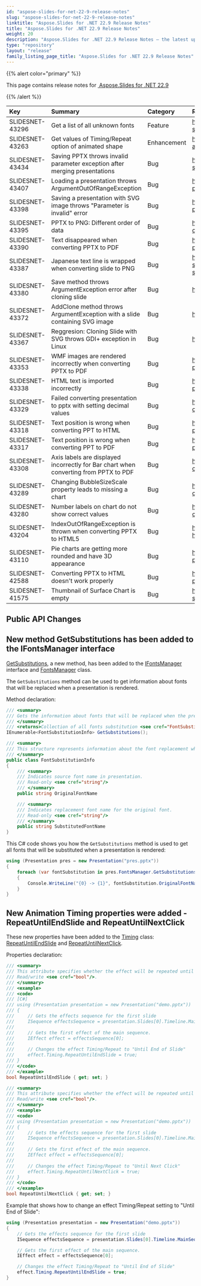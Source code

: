 ```yaml
---
id: "aspose-slides-for-net-22-9-release-notes"
slug: "aspose-slides-for-net-22-9-release-notes"
linktitle: "Aspose.Slides for .NET 22.9 Release Notes"
title: "Aspose.Slides for .NET 22.9 Release Notes"
weight: 20
description: "Aspose.Slides for .NET 22.9 Release Notes – the latest updates and fixes."
type: "repository"
layout: "release"
family_listing_page_title: "Aspose.Slides for .NET 22.9 Release Notes"
---
```


{{% alert color="primary" %}} 

This page contains release notes for [ Aspose.Slides for .NET 22.9](https://www.nuget.org/packages/Aspose.Slides.NET/)

{{% /alert %}} 

|**Key**|**Summary**|**Category**|**Related Documentation**|
| :- | :- | :- | :- |
|SLIDESNET-43296|Get a list of all unknown fonts|Feature|<https://docs.aspose.com/slides/net/font-substitution/>|
|SLIDESNET-43263|Get values of Timing/Repeat option of animated shape|Enhancement|<https://docs.aspose.com/slides/net/shape-animation/>|
|SLIDESNET-43434|Saving PPTX throws invalid parameter exception after merging presentations|Bug|<https://docs.aspose.com/slides/net/render-slide-as-svg-image/>|
|SLIDESNET-43407|Loading a presentation throws ArgumentOutOfRangeException|Bug|<https://docs.aspose.com/slides/net/open-presentation/>|
|SLIDESNET-43398|Saving a presentation with SVG image throws "Parameter is invalid" error|Bug|<https://docs.aspose.com/slides/net/save-presentation/>|
|SLIDESNET-43395|PPTX to PNG: Different order of data|Bug|<https://docs.aspose.com/slides/net/powerpoint-charts/>|
|SLIDESNET-43390|Text disappeared when converting PPTX to PDF|Bug|<https://docs.aspose.com/slides/net/presentation-properties/>|
|SLIDESNET-43387|Japanese text line is wrapped when converting slide to PNG|Bug|<https://docs.aspose.com/slides/net/convert-slide/#converting-slides-to-bitmap-and-saving-the-images-in-png>|
|SLIDESNET-43380|Save method throws ArgumentException error after cloning slide|Bug|<https://docs.aspose.com/slides/net/clone-slides/>|
|SLIDESNET-43372|AddClone method throws ArgumentException with a slide containing SVG image|Bug|<https://docs.aspose.com/slides/net/clone-slides/>|
|SLIDESNET-43367|Reggresion: Cloning Slide with SVG throws GDI+ exception in Linux|Bug|<https://docs.aspose.com/slides/net/clone-slides/>|
|SLIDESNET-43353|WMF images are rendered incorrectly when converting PPTX to PDF|Bug|<https://docs.aspose.com/slides/net/convert-powerpoint-to-pdf/>|
|SLIDESNET-43338|HTML text is imported incorrectly|Bug|<https://docs.aspose.com/slides/net/manage-paragraph/#import-html-text-in-paragraphs>|
|SLIDESNET-43329|Failed converting presentation to pptx with setting decimal values|Bug|<https://docs.aspose.com/slides/net/powerpoint-charts/>|
|SLIDESNET-43318|Text position is wrong when converting PPT to HTML|Bug|<https://docs.aspose.com/slides/net/convert-powerpoint-to-html/>|
|SLIDESNET-43317|Text position is wrong when converting PPT to PDF|Bug|<https://docs.aspose.com/slides/net/convert-powerpoint-to-pdf/>|
|SLIDESNET-43308|Axis labels are displayed incorrectly for Bar chart when converting from PPTX to PDF|Bug|<https://docs.aspose.com/slides/net/powerpoint-charts/>|
|SLIDESNET-43289|Changing BubbleSizeScale property leads to missing a chart|Bug|<https://docs.aspose.com/slides/net/powerpoint-charts/>|
|SLIDESNET-43280|Number labels on chart do not show correct values|Bug|<https://docs.aspose.com/slides/net/powerpoint-charts/>|
|SLIDESNET-43204|IndexOutOfRangeException is thrown when converting PPTX to HTML5|Bug|<https://docs.aspose.com/slides/net/export-to-html5/>|
|SLIDESNET-43110|Pie charts are getting more rounded and have 3D appearance|Bug|<https://docs.aspose.com/slides/net/3d-presentation/>|
|SLIDESNET-42588|Converting PPTX to HTML doesn't work properly|Bug|<https://docs.aspose.com/slides/net/convert-powerpoint-ppt-and-pptx-to-html/>|
|SLIDESNET-41575|Thumbnail of Surface Chart is empty|Bug|<https://docs.aspose.com/slides/net/convert-slide/>|

## Public API Changes ##

## New method GetSubstitutions has been added to the IFontsManager interface ##

[GetSubstitutions](https://reference.aspose.com/slides/net/aspose.slides/ifontsmanager/getsubstitutions/), a new method, has been added to the [IFontsManager](https://reference.aspose.com/slides/net/aspose.slides/ifontsmanager) interface and [FontsManager](https://reference.aspose.com/slides/net/aspose.slides/fontsmanager/) class.

The `GetSubstitutions` method can be used to get information about fonts that will be replaced when a presentation is rendered.

Method declaration:

``` csharp
/// <summary>
/// Gets the information about fonts that will be replaced when the presentation is rendered.
/// </summary>
/// <returns>Collection of all fonts substitution <see cref="FontSubstitutionInfo"/>in the presentation rendering process</returns>
IEnumerable<FontSubstitutionInfo> GetSubstitutions();
```

``` csharp
/// <summary>
/// This structure represents information about the font replacement when it will be rendered.
/// </summary>
public class FontSubstitutionInfo
{
    /// <summary>
    /// Indicates source font name in presentation.
    /// Read-only <see cref="string"/>
    /// </summary>
    public string OriginalFontName

    /// <summary>
    /// Indicates replacement font name for the original font.
    /// Read-only <see cref="string"/>
    /// </summary>
    public string SubstitutedFontName
}
```

This C# code shows you how the `GetSubstitutions` method is used to get all fonts that will be substituted when a presentation is rendered:

``` csharp
using (Presentation pres = new Presentation("pres.pptx"))
{
    foreach (var fontSubstitution in pres.FontsManager.GetSubstitutions())
    {
        Console.WriteLine("{0} -> {1}", fontSubstitution.OriginalFontName, fontSubstitution.SubstitutedFontName);
    }
} 
```

## New Animation Timing properties were added - RepeatUntilEndSlide and RepeatUntilNextClick ##

These new properties have been added to the [Timing](https://reference.aspose.com/slides/net/aspose.slides.animation/timing/) class: [RepeatUntilEndSlide](https://reference.aspose.com/slides/net/aspose.slides.animation/timing/repeatuntilendslide/) and [RepeatUntilNextClick](https://reference.aspose.com/slides/net/aspose.slides.animation/timing/repeatuntilnextclick/).

Properties declaration:

``` csharp
/// <summary>
/// This attribute specifies whether the effect will be repeated until the end of the slide.
/// Read/write <see cref="bool"/>.
/// </summary>
/// <example>
/// <code>
/// [C#]
/// using (Presentation presentation = new Presentation("demo.pptx"))
/// {
///     // Gets the effects sequence for the first slide
///     ISequence effectsSequence = presentation.Slides[0].Timeline.MainSequence;
///
///     // Gets the first effect of the main sequence.
///     IEffect effect = effectsSequence[0];
///
///     // Changes the effect Timing/Repeat to "Until End of Slide"
///     effect.Timing.RepeatUntilEndSlide = true;
/// }
/// </code>
/// </example>
bool RepeatUntilEndSlide { get; set; }
```

``` csharp
/// <summary>
/// This attribute specifies whether the effect will be repeated until the next click.
/// Read/write <see cref="bool"/>.
/// </summary>
/// <example>
/// <code>
/// using (Presentation presentation = new Presentation("demo.pptx"))
/// {
///     // Gets the effects sequence for the first slide
///     ISequence effectsSequence = presentation.Slides[0].Timeline.MainSequence;
///
///     // Gets the first effect of the main sequence.
///     IEffect effect = effectsSequence[0];
///
///     // Changes the effect Timing/Repeat to "Until Next Click"
///     effect.Timing.RepeatUntilNextClick = true;
/// }
/// </code>
/// </example>
bool RepeatUntilNextClick { get; set; }
```

Example that shows how to change an effect Timing/Repeat setting to "Until End of Slide":

``` csharp
using (Presentation presentation = new Presentation("demo.pptx"))
{
    // Gets the effects sequence for the first slide
    ISequence effectsSequence = presentation.Slides[0].Timeline.MainSequence;

    // Gets the first effect of the main sequence.
    IEffect effect = effectsSequence[0];

    // Changes the effect Timing/Repeat to "Until End of Slide"
    effect.Timing.RepeatUntilEndSlide = true;
}
```
